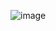 ![image](https://github.com/davidzzz01/paginacao_php/assets/169477412/6ece4d2b-c68f-4750-9f5c-a34dcdaa1e36)

